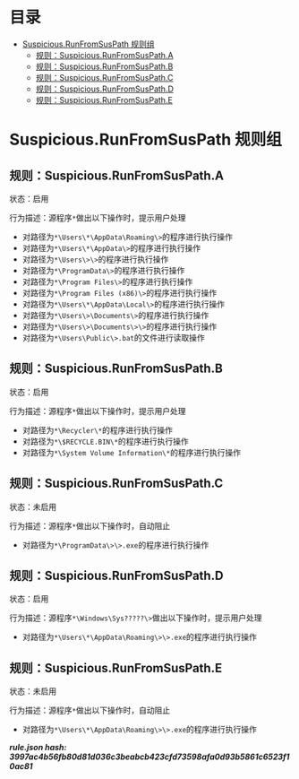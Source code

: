 



目录
==

* [Suspicious.RunFromSusPath 规则组](#suspiciousrunfromsuspath-)
	* [规则：Suspicious.RunFromSusPath.A](#suspiciousrunfromsuspatha)
	* [规则：Suspicious.RunFromSusPath.B](#suspiciousrunfromsuspathb)
	* [规则：Suspicious.RunFromSusPath.C](#suspiciousrunfromsuspathc)
	* [规则：Suspicious.RunFromSusPath.D](#suspiciousrunfromsuspathd)
	* [规则：Suspicious.RunFromSusPath.E](#suspiciousrunfromsuspathe)

# Suspicious.RunFromSusPath 规则组

## 规则：Suspicious.RunFromSusPath.A
  
状态：启用

行为描述：源程序`*`做出以下操作时，提示用户处理
- 对路径为`*\Users\*\AppData\Roaming\>`的程序进行执行操作
- 对路径为`*\Users\*\AppData\>`的程序进行执行操作
- 对路径为`*\Users\>\>`的程序进行执行操作
- 对路径为`*\ProgramData\>`的程序进行执行操作
- 对路径为`*\Program Files\>`的程序进行执行操作
- 对路径为`*\Program Files (x86)\>`的程序进行执行操作
- 对路径为`*\Users\*\AppData\Local\>`的程序进行执行操作
- 对路径为`*\Users\>\Documents\>`的程序进行执行操作
- 对路径为`*\Users\>\Documents\>\>`的程序进行执行操作
- 对路径为`*\Users\Public\>.bat`的文件进行读取操作

## 规则：Suspicious.RunFromSusPath.B
  
状态：启用

行为描述：源程序`*`做出以下操作时，提示用户处理
- 对路径为`*\Recycler\*`的程序进行执行操作
- 对路径为`*\$RECYCLE.BIN\*`的程序进行执行操作
- 对路径为`*\System Volume Information\*`的程序进行执行操作

## 规则：Suspicious.RunFromSusPath.C
  
状态：未启用

行为描述：源程序`*`做出以下操作时，自动阻止
- 对路径为`*\ProgramData\>\>.exe`的程序进行执行操作

## 规则：Suspicious.RunFromSusPath.D
  
状态：启用

行为描述：源程序`*\Windows\Sys?????\>`做出以下操作时，提示用户处理
- 对路径为`*\Users\*\AppData\Roaming\>\>.exe`的程序进行执行操作

## 规则：Suspicious.RunFromSusPath.E
  
状态：未启用

行为描述：源程序`*`做出以下操作时，自动阻止
- 对路径为`*\Users\*\AppData\Roaming\>\>.exe`的程序进行执行操作
  
***rule.json hash: 3997ac4b56fb80d81d036c3beabcb423cfd73598afa0d93b5861c6523f10ac81***